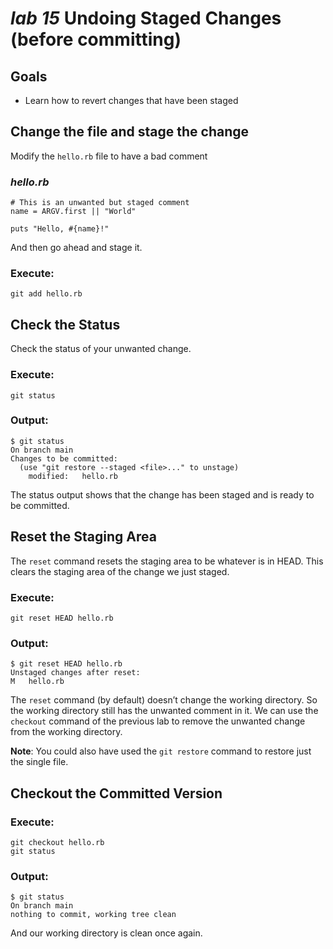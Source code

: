 # *lab 15* Undoing Staged Changes (before committing)

## Goals

- Learn how to revert changes that have been staged

## Change the file and stage the change

Modify the `hello.rb` file to have a bad comment

### *hello.rb*

``` file
# This is an unwanted but staged comment
name = ARGV.first || "World"

puts "Hello, #{name}!"
```

And then go ahead and stage it.

### **Execute:**

``` instructions
git add hello.rb
```

## Check the Status

Check the status of your unwanted change.

### **Execute:**

``` instructions
git status
```

### **Output:**

``` sample
$ git status
On branch main
Changes to be committed:
  (use "git restore --staged <file>..." to unstage)
    modified:   hello.rb
```

The status output shows that the change has been staged and is ready to
be committed.

## Reset the Staging Area

The `reset` command resets the staging area to be whatever is in HEAD.
This clears the staging area of the change we just staged.

### **Execute:**

``` instructions
git reset HEAD hello.rb
```

### **Output:**

``` sample
$ git reset HEAD hello.rb
Unstaged changes after reset:
M   hello.rb
```

The `reset` command (by default) doesn’t change the working directory.
So the working directory still has the unwanted comment in it. We can
use the `checkout` command of the previous lab to remove the unwanted
change from the working directory.

**Note**: You could also have used the `git restore` command to restore
just the single file.

## Checkout the Committed Version

### **Execute:**

``` instructions
git checkout hello.rb
git status
```

### **Output:**

``` sample
$ git status
On branch main
nothing to commit, working tree clean
```

And our working directory is clean once again.
